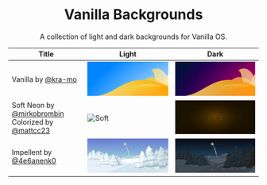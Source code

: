 <div align="center">
  
  # Vanilla Backgrounds
  <sup2> A collection of light and dark backgrounds for Vanilla OS.</sup2>
  </div>

| Title | Light | Dark |
| ----- | ----- | ---- |
| Vanilla by [@kra-mo](https://github.com/kra-mo) |![Light](backgrounds/vanilla-default.webp) |![Dark](backgrounds/vanilla-dark.webp) |
| Soft Neon by [@mirkobrombin](https://github.com/mirkobrombin) Colorized by [@mattcc23](https://github.com/mattcc23) |![Soft](backgrounds/better-soft.webp) |![Neon](backgrounds/better-neon.webp) |
| Impellent by [@4e6anenk0](https://github.com/4e6anenk0) |![Winter Light](backgrounds/impellent-light.webp) |![Winter Dark](backgrounds/impellent-dark.webp) |
